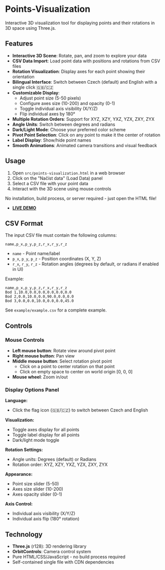 # Points-Visualization

Interactive 3D visualization tool for displaying points and their rotations in 3D space using Three.js.

## Features

- **Interactive 3D Scene**: Rotate, pan, and zoom to explore your data
- **CSV Data Import**: Load point data with positions and rotations from CSV files
- **Rotation Visualization**: Display axes for each point showing their orientation
- **Bilingual Interface**: Switch between Czech (default) and English with a single click 🇬🇧/🇨🇿
- **Customizable Display**:
  - Adjust point size (5-50 pixels)
  - Configure axes size (10-200) and opacity (0-1)
  - Toggle individual axis visibility (X/Y/Z)
  - Flip individual axes by 180°
- **Multiple Rotation Orders**: Support for XYZ, XZY, YXZ, YZX, ZXY, ZYX
- **Angle Units**: Switch between degrees and radians
- **Dark/Light Mode**: Choose your preferred color scheme
- **Pivot Point Selection**: Click on any point to make it the center of rotation
- **Label Display**: Show/hide point names
- **Smooth Animations**: Animated camera transitions and visual feedback

## Usage

1. Open `src/points-visualization.html` in a web browser
2. Click on the "Načíst data" (Load Data) panel
3. Select a CSV file with your point data
4. Interact with the 3D scene using mouse controls

No installation, build process, or server required - just open the HTML file!

- **[LIVE DEMO](https://mikesh.tech/points-visualization.html)**

## CSV Format

The input CSV file must contain the following columns:

```
name,p_x,p_y,p_z,r_x,r_y,r_z
```

- `name` - Point name/label
- `p_x`, `p_y`, `p_z` - Position coordinates (X, Y, Z)
- `r_x`, `r_y`, `r_z` - Rotation angles (degrees by default, or radians if enabled in UI)

Example:

```csv
name,p_x,p_y,p_z,r_x,r_y,r_z
Bod 1,10.0,0.0,0.0,0.0,0.0,0.0
Bod 2,0.0,10.0,0.0,90.0,0.0,0.0
Bod 3,0.0,0.0,10.0,0.0,0.0,45.0
```

See `example/example.csv` for a complete example.

## Controls

### Mouse Controls

- **Left mouse button**: Rotate view around pivot point
- **Right mouse button**: Pan view
- **Middle mouse button**: Select rotation pivot point
  - Click on a point to center rotation on that point
  - Click on empty space to center on world origin [0, 0, 0]
- **Mouse wheel**: Zoom in/out

### Display Options Panel

**Language:**

- Click the flag icon (🇬🇧/🇨🇿) to switch between Czech and English

**Visualization:**

- Toggle axes display for all points
- Toggle label display for all points
- Dark/light mode toggle

**Rotation Settings:**

- Angle units: Degrees (default) or Radians
- Rotation order: XYZ, XZY, YXZ, YZX, ZXY, ZYX

**Appearance:**

- Point size slider (5-50)
- Axes size slider (10-200)
- Axes opacity slider (0-1)

**Axis Control:**

- Individual axis visibility (X/Y/Z)
- Individual axis flip (180° rotation)

## Technology

- **Three.js** (r128): 3D rendering library
- **OrbitControls**: Camera control system
- Pure HTML/CSS/JavaScript - no build process required
- Self-contained single file with CDN dependencies